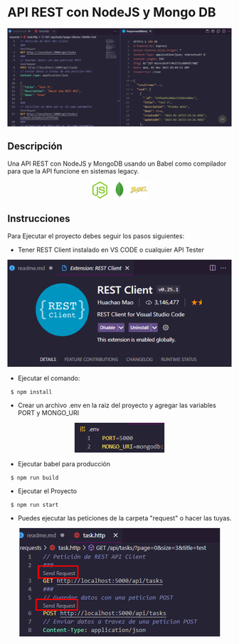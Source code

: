 # API REST con NodeJS y Mongo DB

![Crud Imagen](./img/API.png)

## Descripción

Una API REST con NodeJS y MongoDB usando un Babel como compilador para que la API funcione en sistemas legacy.

<div align="center">
<img src="https://github.com/devicons/devicon/blob/master/icons/nodejs/nodejs-original.svg" title="NodeJS" alt="Node" width="40" height="40"/>
<img src="https://github.com/devicons/devicon/blob/master/icons/mongodb/mongodb-original.svg" title="MongoDB" alt="Mongo" width="40" height="40"/>
<img src="https://github.com/devicons/devicon/blob/master/icons/babel/babel-original.svg" title="BabelJS" alt="Babel" width="40" height="40"/>
</div>

## Instrucciones

Para Ejecutar el proyecto debes seguir los pasos siguientes:

- Tener REST Client instalado en VS CODE o cualquier API Tester

<div align = "center"> 

![rest](./img/REST.png)

</div>

- Ejecutar el comando:

```
 $ npm install
```

- Crear un archivo .env en la raiz del proyecto y agregar las variables PORT y MONGO_URI

<div align = "center"> 

![env](./img/ENV.png)

</div>

- Ejecutar babel para producción

```
 $ npm run build
```

- Ejecutar el Proyecto


```
 $ npm run start
```

- Puedes ejecutar las peticiones de la carpeta "request" o hacer las tuyas.

<div align = "center"> 

![client](./img/CLIENT.png)

</div>
